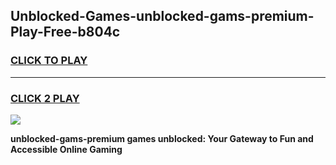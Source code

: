 
## Unblocked-Games-unblocked-gams-premium-Play-Free-b804c
<h3>
<a href="https://premium76.site?title=unblocked-gams-premium&ref=20A">CLICK TO PLAY</a></h3>
<hr>

<h3>
<a href="https://premium76.site?title=unblocked-gams-premium&ref=20A">CLICK 2 PLAY</a>
  
</h3>

<a href="https://premium76.site?title=unblocked-gams-premium&ref=20A"><img src="https://clearcache.store/games.png"></a>


**unblocked-gams-premium games unblocked: Your Gateway to Fun and Accessible Online Gaming**
